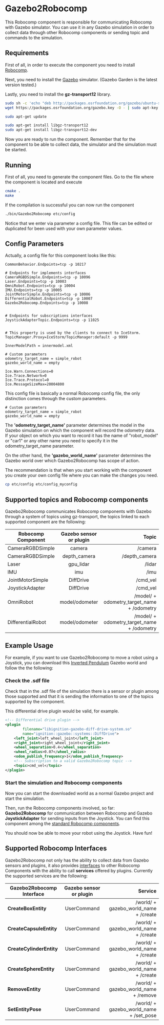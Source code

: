 # Gazebo2Robocomp

<p> This Robocomp component is responsible for communicating Robocomp with Gazebo
simulator. You can use it in any Gazebo simulation in order to collect data through 
other Robocomp components or sending topic and commands to the simulation.
</p>

## Requirements


<p> First of all, in order to execute the component you need to install 
<a href="https://github.com/robocomp/robocomp">Robocomp</a>.
</p>

<p> Next, you need to install the <a href="https://gazebosim.org/docs/garden/install_ubuntu">Gazebo</a> simulator. (Gazebo Garden is the latest version tested.)
</p>

<p> Lastly, you need to install the <strong>gz-transport12</strong> library.
</p>

```bash
sudo sh -c 'echo "deb http://packages.osrfoundation.org/gazebo/ubuntu-stable `lsb_release -cs` main" > /etc/apt/sources.list.d/gazebo-stable.list'
wget https://packages.osrfoundation.org/gazebo.key -O - | sudo apt-key add -

sudo apt-get update

sudo apt-get install libgz-transport12
sudo apt-get install libgz-transport12-dev
```

<p> Now you are ready to run the component. Remember that for the component 
to be able to collect data, the simulator and the simulation must be started.
</p>



## Running

<p> First of all, you need to generate the component files. Go to the file where
the component is located and execute </p>

```bash
cmake .
make
```

<p> If the compilation is successful you can now run the component </p>

```bash
./bin/Gazebo2Robocomp etc/config 
```

<p> Notice that we enter via parameter a config file. This file can be edited or duplicated 
for been used with your own parameter values. </p>


## Config Parameters

<p> Actually, a config file for this component looks like this: </p>

    CommonBehavior.Endpoints=tcp -p 10217

    # Endpoints for implements interfaces
    CameraRGBDSimple.Endpoints=tcp -p 10096
    Laser.Endpoints=tcp -p 10003
    OmniRobot.Endpoints=tcp -p 10004
    IMU.Endpoints=tcp -p 10005
    JointMotorSimple.Endpoints=tcp -p 10006
    DifferentialRobot.Endpoints=tcp -p 10007
    Gazebo2Robocomp.Endpoints=tcp -p 10008


    # Endpoints for subscriptions interfaces
    JoystickAdapterTopic.Endpoints=tcp -p 11025


    # This property is used by the clients to connect to IceStorm.
    TopicManager.Proxy=IceStorm/TopicManager:default -p 9999
    
    InnerModelPath = innermodel.xml

    # Custom parameters
    odometry_target_name = simple_robot
    gazebo_world_name = empty

    Ice.Warn.Connections=0
    Ice.Trace.Network=0
    Ice.Trace.Protocol=0
    Ice.MessageSizeMax=20004800

<p> This config file is basically a normal Robocomp config file, the only distinction 
comes through the custom parameters.
</p>

    # Custom parameters
    odometry_target_name = simple_robot
    gazebo_world_name = empty

<p> The <strong>'odometry_target_name'</strong> parameter determines the model in the Gazebo simulation on which 
the component will record the odometry data.
If your object on which you want to record it has the name 
of "robot_model" or "car1" or any other name you need to specify it
in the odometry_target_name parameter.

On the other hand, the <strong>'gazebo_world_name'</strong> parameter determines the Gazebo world over 
which Gazebo2Robocomp has scope of action.

The recommendation is that when you start working with the component 
you create your own config file where you can make the changes you need.
</p>

```bash
cp etc/config etc/config_myconfig
````

## Supported topics and Robocomp components

<p> Gazebo2Robocomp communicates Robocomp components with Gazebo through a 
system of topics using gz-transport, the topics linked to each supported 
component are the following:
</p>

| Robocomp Component |   Gazebo sensor or plugin |                                       Topic |
|--------------------|:-------------------------:|--------------------------------------------:|
| CameraRGBDSimple   |           camera          |                                     /camera |
| CameraRGBDSimple   |        depth_camera       |                               /depth_camera |
| Laser              |          gpu_lidar        |                                      /lidar |
| IMU                |             imu           |                                        /imu |
| JointMotorSimple   |          DiffDrive        |                                    /cmd_vel |
| JoystickAdapter    |          DiffDrive        |                                    /cmd_vel |
| OmniRobot          |       model/odometer      |  /model/ + odometry_target_name + /odometry |
| DifferentialRobot  |       model/odometer      |  /model/ + odometry_target_name + /odometry |


## Example Usage

<p>
For example, if you want to use Gazebo2Robocomp to move a robot using a Joystick,
you can download this <a href="https://github.com/SergioTrac/GazeboWorld_InvertedPendulum">Inverted Pendulum</a> Gazebo world and follow the
the following:
</p>

### Check the .sdf file

<p>
Check that in the .sdf file of the simulation there is a sensor or 
plugin among those supported and that it is sending the information to 
one of the topics supported by the component.
</p>

<p>
This differential drive plugin would be valid, for example.
</p>

```xml
<!-- Differential drive plugin -->
<plugin
        filename="libignition-gazebo-diff-drive-system.so"
        name="ignition::gazebo::systems::DiffDrive">
    <left_joint>left_wheel_joint</left_joint>
    <right_joint>right_wheel_joint</right_joint>
    <wheel_separation>0.4</wheel_separation>
    <wheel_radius>0.07</wheel_radius>
    <odom_publish_frequency>1</odom_publish_frequency>
    <!-- Subscription to a valid Gazebo2Robocomp topic -->
    <topic>cmd_vel</topic>
</plugin>
```

### Start the simulation and Robocomp components 

<p> Now you can start the downloaded world as a normal Gazebo project
and start the simulation.
</p>

<p>
Then, run the Robocomp components involved, so far: <br>
<strong>Gazebo2Robocomp</strong> for communication between Robocomp and Gazebo <br>
<strong>JoystickAdapter</strong> for sending inputs from the Joystick. You can find this component among 
the <a href="https://github.com/robocomp/robocomp-robolab"> standard Robocomp components</a>.
</p>

<p>
You should now be able to move your robot using the Joystick. Have fun!
</p>

## Supported Robocomp Interfaces

<p> Gazebo2Robocomp not only has the ability to collect data from Gazebo sensors 
and plugins, it also provides <a href="https://github.com/robocomp/robocomp/blob/development/interfaces/IDSLs/Gazebo2Robocomp.idsl">interfaces</a> to other Robocomp Components with the ability to call <strong>services</strong> offered by plugins. 
Currently the supported services are the following:
</p>


| Gazebo2Robocomp Interface                                                                                                | Gazebo sensor or plugin |                                 Service |
|--------------------------------------------------------------------------------------------------------------------------|:-----------------------:|----------------------------------------:|
| <strong>CreateBoxEntity</strong>                    |       UserCommand       |   /world/ + gazebo_world_name + /create |
| <strong>CreateCapsuleEntity</strong>  |       UserCommand       |   /world/ + gazebo_world_name + /create |
| <strong>CreateCylinderEntity</strong> |       UserCommand       |   /world/ + gazebo_world_name + /create |
| <strong>CreateSphereEntity</strong>                                                                                      |       UserCommand       |   /world/ + gazebo_world_name + /create |
| <strong>RemoveEntity</strong>                                                                                            |       UserCommand       |   /world/ + gazebo_world_name + /remove |
| <strong>SetEntityPose</strong>                                                                                           |       UserCommand       | /world/ + gazebo_world_name + /set_pose |


